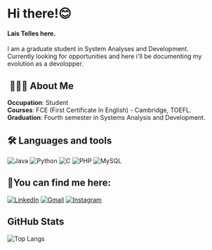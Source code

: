 # Hi there!😊

#### Lais Telles here. <br>
I am a graduate student in System Analyses and Development.<br>
Currently looking for opportunities and here i'll be documenting my evolution as a devolopper.

## ‍ 👩🏻‍💻 About Me 

**Occupation**: Student <br>
**Courses**: FCE (First Certificate In English) - Cambridge, TOEFL.<br>
**Graduation**: Fourth semester in Systems Analysis and Development.

## 🛠️ Languages and tools
![Java](https://img.shields.io/badge/java-%23ED8B00.svg?style=for-the-badge&logo=openjdk&logoColor=white)
![Python](https://img.shields.io/badge/python-3670A0?style=for-the-badge&logo=python&logoColor=ffdd54)
![C](https://img.shields.io/badge/C-00599C?style=for-the-badge&logo=c&logoColor=white)
![PHP](https://img.shields.io/badge/PHP-777BB4?style=for-the-badge&logo=php&logoColor=white) 
![MySQL](https://img.shields.io/badge/MySQL-00000F?style=for-the-badge&logo=mysql&logoColor=white) 

## 📱You can find me here: 
[![LinkedIn](https://img.shields.io/badge/LinkedIn-0077B5?style=for-the-badge&logo=linkedin&logoColor=white)](https://www.linkedin.com/in/lais-rangel-5b9ab0265/)
[![Gmail](https://img.shields.io/badge/Gmail-333333?style=for-the-badge&logo=gmail&logoColor=red)](mailto:laismtelles@gmail.com)
[![Instagram](https://img.shields.io/badge/-Instagram-%23E4405F?style=for-the-badge&logo=instagram&logoColor=white)](https://www.instagram.com/lais.telless) 

## GitHub Stats
![Top Langs](https://github-readme-stats-git-masterrstaa-rickstaa.vercel.app/api/top-langs/?username=lais-telles&layout=compact&bg_color=000&border_color=30A3DC&title_color=C71585&text_color=FFF)

